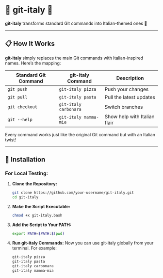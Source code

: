 # 🍕 **git-italy** 🍝

**git-italy**  transforms standard Git commands into Italian-themed ones 🤌

---

## 📋 **How It Works**

**git-italy** simply replaces the main Git commands with Italian-inspired names. Here’s the mapping:

| Standard Git Command | git-italy Command      | Description                     |
|-----------------------|------------------------|---------------------------------|
| `git push`            | `git-italy pizza`     | Push your changes               |
| `git pull`            | `git-italy pasta`     | Pull the latest updates         |
| `git checkout`        | `git-italy carbonara` | Switch branches                 |
| `git --help`          | `git-italy mamma-mia` | Show help with Italian flair    |

Every command works just like the original Git command but with an Italian twist!

---

## 💾 **Installation**

### **For Local Testing:**

1. **Clone the Repository:**
   ```bash
   git clone https://github.com/your-username/git-italy.git
   cd git-italy
   ```
   
2. **Make the Script Executable:** 
   ```bash
   chmod +x git-italy.bash
   ```

3. **Add the Script to Your PATH:**
    ```bash
    export PATH=$PATH:$(pwd)
    ```

4. **Run git-italy Commands:** Now you can use git-italy globally from your terminal. For example:
    ```bash
    git-italy pizza
    git-italy pasta
    git-italy carbonara
    git-italy mamma-mia
    ```